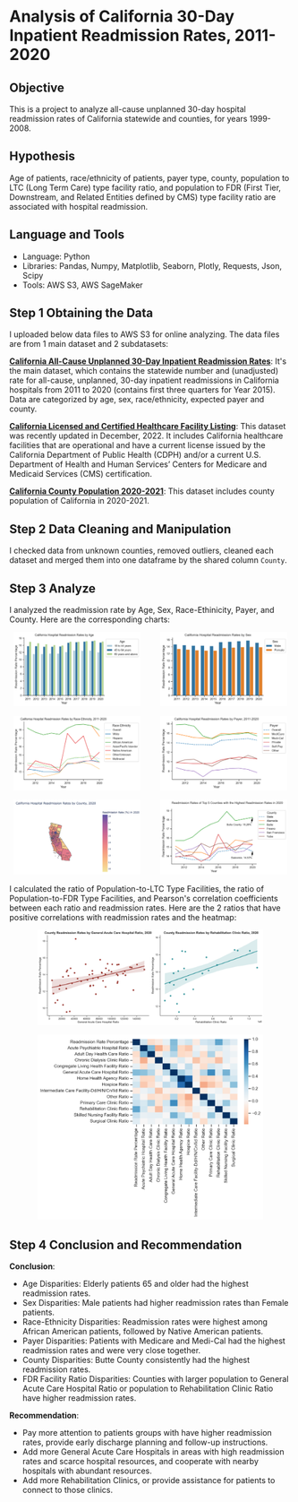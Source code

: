 # Analysis of California 30-Day Inpatient Readmission Rates, 2011-2020
## Objective
This is a project to analyze all-cause unplanned 30-day hospital readmission rates of California statewide and counties, for years 1999-2008.

## Hypothesis
Age of patients, race/ethnicity of patients, payer type, county, population to LTC (Long Term Care) type facility ratio, and population to FDR (First Tier, Downstream, and Related Entities defined by CMS) type facility ratio are associated with hospital readmission.

## Language and Tools
- Language: Python
- Libraries: Pandas, Numpy, Matplotlib, Seaborn, Plotly, Requests, Json, Scipy
- Tools: AWS S3, AWS SageMaker

## Step 1 Obtaining the Data
I uploaded below data files to AWS S3 for online analyzing. The data files are from 1 main dataset and 2 subdatasets:

[**California All-Cause Unplanned 30-Day Inpatient Readmission Rates**](https://data.chhs.ca.gov/dataset/all-cause-unplanned-30-day-hospital-readmission-rate-california): It's the main dataset, which contains the statewide number and (unadjusted) rate for all-cause, unplanned, 30-day inpatient readmissions in California hospitals from 2011 to 2020 (contains first three quarters for Year 2015). Data are categorized by age, sex, race/ethnicity, expected payer and county.

[**California Licensed and Certified Healthcare Facility Listing**](https://data.chhs.ca.gov/dataset/healthcare-facility-locations): This dataset was recently updated in December, 2022. It includes California healthcare facilities that are operational and have a current license issued by the California Department of Public Health (CDPH) and/or a current U.S. Department of Health and Human Services’ Centers for Medicare and Medicaid Services (CMS) certification.

[**California County Population 2020-2021**](https://www.census.gov/data/tables/time-series/demo/popest/2020s-counties-detail.html): This dataset includes county population of California in 2020-2021.

## Step 2 Data Cleaning and Manipulation
I checked data from unknown counties, removed outliers, cleaned each dataset and merged them into one dataframe by the shared column `County`.

## Step 3 Analyze
I analyzed the readmission rate by Age, Sex, Race-Ethinicity, Payer, and County. Here are the corresponding charts:
<p align="center">
  <img alt="By Age" src="images/by-age.png" width="45%">
&nbsp; &nbsp; &nbsp; &nbsp;
  <img alt="By Sex" src="images/by-sex.png" width="45%">
</p>
<p align="center">
  <img alt="By Race" src="images/by-race.png" width="45%">
&nbsp; &nbsp; &nbsp; &nbsp;
  <img alt="By Payer" src="images/by-payer.png" width="45%">
</p>
<p align="center">
  <img alt="By County" src="images/ca-county-map.png" width="45%">
&nbsp; &nbsp; &nbsp; &nbsp;
  <img alt="By County Overtime" src="images/by-county-overtime.png" width="45%">
</p>

I calculated the ratio of Population-to-LTC Type Facilities, the ratio of Population-to-FDR Type Facilities, and Pearson's correlation coefficients
between each ratio and readmission rates. Here are the 2 ratios that have positive correlations with readmission rates and the heatmap:
<p align="center">
  <img alt="2 Ratios" src="images/by-2-ratio.png" width="80%">
</p>
<p align="center">
  <img alt="Heatmap" src="images/heatmap.png" width="80%">
</p>


## Step 4 Conclusion and Recommendation
**Conclusion**:
- Age Disparities: Elderly patients 65 and older had the highest readmission rates.
- Sex Disparities: Male patients had higher readmission rates than Female patients.
- Race-Ethnicity Disparities: Readmission rates were highest among African American patients, followed by Native American patients.
- Payer Disparities: Patients with Medicare and Medi-Cal had the highest readmission rates and were very close together.
- County Disparities: Butte County consistently had the highest readmission rates.
- FDR Facility Ratio Disparities: Counties with larger population to General Acute Care Hospital Ratio or population to Rehabilitation Clinic Ratio have higher readmission rates.

**Recommendation**:
- Pay more attention to patients groups with have higher readmission rates, provide early discharge planning and follow-up instructions.
- Add more General Acute Care Hospitals in areas with high readmission rates and scarce hospital resources, and cooperate with nearby hospitals with abundant resources.
- Add more Rehabilitation Clinics, or provide assistance for patients to connect to those clinics.

